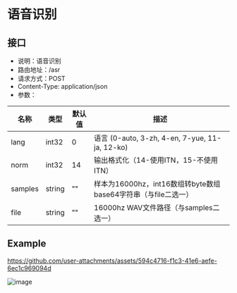 # 语音识别
## 接口
- 说明：语音识别
- 路由地址：/asr
- 请求方式：POST
- Content-Type: application/json
- 参数：

|名称|类型|默认值|描述|
|-|-|-|-|
|lang|int32|0|语言 (0-auto, 3-zh, 4-en, 7-yue, 11-ja, 12-ko)|
|norm|int32|14|输出格式化（14-使用ITN，15-不使用ITN）|
|samples|string|""|样本为16000hz，int16数组转byte数组base64字符串（与file二选一）|
|file|string|""|16000hz WAV文件路径（与samples二选一）|
## Example


https://github.com/user-attachments/assets/594c4716-f1c3-41e6-aefe-6ec1c969094d

![image](https://github.com/user-attachments/assets/b20af987-fd99-4ad0-8cfd-365517478d30)
